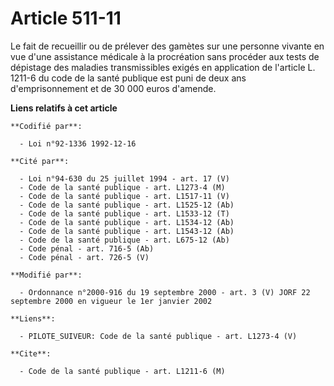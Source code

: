 # Article 511-11

Le fait de recueillir ou de prélever des gamètes sur une personne vivante en vue d'une assistance médicale à la procréation
sans procéder aux tests de dépistage des maladies transmissibles exigés en application de l'article L. 1211-6 du code de la
santé publique est puni de deux ans d'emprisonnement et de 30 000 euros d'amende.

**Liens relatifs à cet article**

	**Codifié par**:

	  - Loi n°92-1336 1992-12-16

	**Cité par**:

	  - Loi n°94-630 du 25 juillet 1994 - art. 17 (V)
	  - Code de la santé publique - art. L1273-4 (M)
	  - Code de la santé publique - art. L1517-11 (V)
	  - Code de la santé publique - art. L1525-12 (Ab)
	  - Code de la santé publique - art. L1533-12 (T)
	  - Code de la santé publique - art. L1534-12 (Ab)
	  - Code de la santé publique - art. L1543-12 (Ab)
	  - Code de la santé publique - art. L675-12 (Ab)
	  - Code pénal - art. 716-5 (Ab)
	  - Code pénal - art. 726-5 (V)

	**Modifié par**:

	  - Ordonnance n°2000-916 du 19 septembre 2000 - art. 3 (V) JORF 22 septembre 2000 en vigueur le 1er janvier 2002

	**Liens**:

	  - PILOTE_SUIVEUR: Code de la santé publique - art. L1273-4 (V)

	**Cite**:

	  - Code de la santé publique - art. L1211-6 (M)
